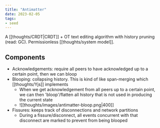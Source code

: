 ```yaml
---
title: "Antimatter"
date: 2023-02-05
tags:
- seed
---
```


A [[thoughts/CRDT|CRDT]] + OT text editing algorithm with history pruning (read: GC). Permissionless [[thoughts/system model]].

## Components
- Acknowledgements: require all peers to have acknowledged up to a certain point, then we can bloop
- Blooping: collapsing history. This is kind of like span-merging which [[thoughts/Yjs]] implements
	- When we get acknowledgement from all peers up to a certain point, we can then 'bloop'/flatten all history that is not used in producing the current state
	- ![[thoughts/images/antimatter-bloop.png|400]]
- Fissures: keeps track of disconnections and network partitions
	- During a fissure/disconnect, all events concurrent with that disconnect are marked to prevent from being blooped